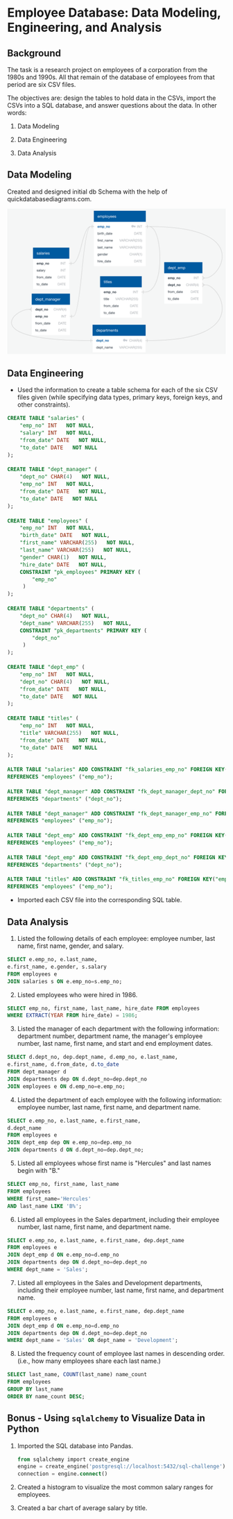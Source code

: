 # Employee Database: Data Modeling, Engineering, and Analysis

## Background

The task is a research project on employees of a corporation from the 1980s and 1990s. All that remain of the database of employees from that period are six CSV files.

The objectives are: design the tables to hold data in the CSVs, import the CSVs into a SQL database, and answer questions about the data. In other words:

1. Data Modeling

2. Data Engineering

3. Data Analysis

## Data Modeling

Created and designed initial db Schema with the help of quickdatabasediagrams.com.

![db schema](/EmployeeSQL/ERD.png)

## Data Engineering

* Used the information to create a table schema for each of the six CSV files given (while specifying data types, primary keys, foreign keys, and other constraints).

```sql
CREATE TABLE "salaries" (
    "emp_no" INT   NOT NULL,
    "salary" INT   NOT NULL,
    "from_date" DATE   NOT NULL,
    "to_date" DATE   NOT NULL
);

CREATE TABLE "dept_manager" (
    "dept_no" CHAR(4)   NOT NULL,
    "emp_no" INT   NOT NULL,
    "from_date" DATE   NOT NULL,
    "to_date" DATE   NOT NULL
);

CREATE TABLE "employees" (
    "emp_no" INT   NOT NULL,
    "birth_date" DATE   NOT NULL,
    "first_name" VARCHAR(255)   NOT NULL,
    "last_name" VARCHAR(255)   NOT NULL,
    "gender" CHAR(1)   NOT NULL,
    "hire_date" DATE   NOT NULL,
    CONSTRAINT "pk_employees" PRIMARY KEY (
        "emp_no"
     )
);

CREATE TABLE "departments" (
    "dept_no" CHAR(4)   NOT NULL,
    "dept_name" VARCHAR(255)   NOT NULL,
    CONSTRAINT "pk_departments" PRIMARY KEY (
        "dept_no"
     )
);

CREATE TABLE "dept_emp" (
    "emp_no" INT   NOT NULL,
    "dept_no" CHAR(4)   NOT NULL,
    "from_date" DATE   NOT NULL,
    "to_date" DATE   NOT NULL
);

CREATE TABLE "titles" (
    "emp_no" INT   NOT NULL,
    "title" VARCHAR(255)   NOT NULL,
    "from_date" DATE   NOT NULL,
    "to_date" DATE   NOT NULL
);

ALTER TABLE "salaries" ADD CONSTRAINT "fk_salaries_emp_no" FOREIGN KEY("emp_no")
REFERENCES "employees" ("emp_no");

ALTER TABLE "dept_manager" ADD CONSTRAINT "fk_dept_manager_dept_no" FOREIGN KEY("dept_no")
REFERENCES "departments" ("dept_no");

ALTER TABLE "dept_manager" ADD CONSTRAINT "fk_dept_manager_emp_no" FOREIGN KEY("emp_no")
REFERENCES "employees" ("emp_no");

ALTER TABLE "dept_emp" ADD CONSTRAINT "fk_dept_emp_emp_no" FOREIGN KEY("emp_no")
REFERENCES "employees" ("emp_no");

ALTER TABLE "dept_emp" ADD CONSTRAINT "fk_dept_emp_dept_no" FOREIGN KEY("dept_no")
REFERENCES "departments" ("dept_no");

ALTER TABLE "titles" ADD CONSTRAINT "fk_titles_emp_no" FOREIGN KEY("emp_no")
REFERENCES "employees" ("emp_no");
```

* Imported each CSV file into the corresponding SQL table.

## Data Analysis

1. Listed the following details of each employee: employee number, last name, first name, gender, and salary.
    
```sql
SELECT e.emp_no, e.last_name,
e.first_name, e.gender, s.salary
FROM employees e
JOIN salaries s ON e.emp_no=s.emp_no;
```

2. Listed employees who were hired in 1986.
```sql
SELECT emp_no, first_name, last_name, hire_date FROM employees
WHERE EXTRACT(YEAR FROM hire_date) = 1986;
```

3. Listed the manager of each department with the following information: department number, department name, the manager's employee number, last name, first name, and start and end employment dates.
```sql
SELECT d.dept_no, dep.dept_name, d.emp_no, e.last_name,
e.first_name, d.from_date, d.to_date
FROM dept_manager d
JOIN departments dep ON d.dept_no=dep.dept_no
JOIN employees e ON d.emp_no=e.emp_no;
```

4. Listed the department of each employee with the following information: employee number, last name, first name, and department name.

```sql
SELECT e.emp_no, e.last_name, e.first_name,
d.dept_name
FROM employees e
JOIN dept_emp dep ON e.emp_no=dep.emp_no
JOIN departments d ON d.dept_no=dep.dept_no;
```

5. Listed all employees whose first name is "Hercules" and last names begin with "B."

```sql
SELECT emp_no, first_name, last_name
FROM employees
WHERE first_name='Hercules'
AND last_name LIKE 'B%';
```

6. Listed all employees in the Sales department, including their employee number, last name, first name, and department name.

```sql
SELECT e.emp_no, e.last_name, e.first_name, dep.dept_name
FROM employees e
JOIN dept_emp d ON e.emp_no=d.emp_no
JOIN departments dep ON d.dept_no=dep.dept_no
WHERE dept_name = 'Sales';
```

7. Listed all employees in the Sales and Development departments, including their employee number, last name, first name, and department name.

```sql
SELECT e.emp_no, e.last_name, e.first_name, dep.dept_name
FROM employees e
JOIN dept_emp d ON e.emp_no=d.emp_no
JOIN departments dep ON d.dept_no=dep.dept_no
WHERE dept_name = 'Sales' OR dept_name = 'Development';
```

8. Listed the frequency count of employee last names in descending order. (i.e., how many employees share each last name.)

```sql
SELECT last_name, COUNT(last_name) name_count
FROM employees
GROUP BY last_name
ORDER BY name_count DESC;
```

## Bonus - Using `sqlalchemy` to Visualize Data in Python

1. Imported the SQL database into Pandas.

   ```sql
   from sqlalchemy import create_engine
   engine = create_engine('postgresql://localhost:5432/sql-challenge')
   connection = engine.connect()
   ```

2. Created a histogram to visualize the most common salary ranges for employees.


3. Created a bar chart of average salary by title.
